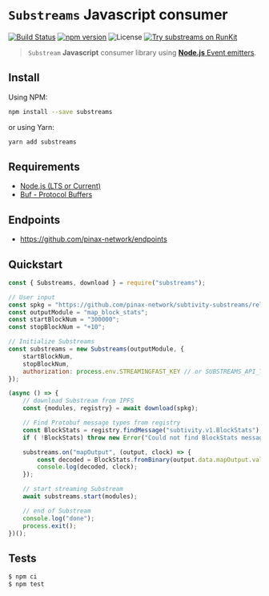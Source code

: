 # `Substreams` **Javascript** consumer

[![Build Status](https://github.com/pinax-network/substreams-js/actions/workflows/test.yml/badge.svg)](https://github.com/pinax-network/substreams-js/actions/workflows/test.yml)
[![npm version](https://badge.fury.io/js/substreams.svg)](https://badge.fury.io/js/substreams)
![License](https://img.shields.io/github/license/pinax-network/substreams-js)
[![Try substreams on RunKit](https://badge.runkitcdn.com/substreams.svg)](https://npm.runkit.com/substreams)
> `Substream` **Javascript** consumer library using [**Node.js** Event emitters](https://nodejs.dev/en/learn/the-nodejs-event-emitter/).

## Install

Using NPM:

```bash
npm install --save substreams
```

or using Yarn:

```bash
yarn add substreams
```

## Requirements

- [Node.js (LTS or Current)](https://nodejs.org/en/)
- [Buf - Protocol Buffers](https://buf.build/)

## Endpoints

- https://github.com/pinax-network/endpoints

## Quickstart

```js
const { Substreams, download } = require("substreams");

// User input
const spkg = "https://github.com/pinax-network/subtivity-substreams/releases/download/v0.1.0/subtivity-ethereum-v0.1.0.spkg";
const outputModule = "map_block_stats";
const startBlockNum = "300000";
const stopBlockNum = "+10";

// Initialize Substreams
const substreams = new Substreams(outputModule, {
    startBlockNum,
    stopBlockNum,
    authorization: process.env.STREAMINGFAST_KEY // or SUBSTREAMS_API_TOKEN
});

(async () => {
    // download Substream from IPFS
    const {modules, registry} = await download(spkg);

    // Find Protobuf message types from registry
    const BlockStats = registry.findMessage("subtivity.v1.BlockStats");
    if ( !BlockStats) throw new Error("Could not find BlockStats message type");

    substreams.on("mapOutput", (output, clock) => {
        const decoded = BlockStats.fromBinary(output.data.mapOutput.value);
        console.log(decoded, clock);
    });

    // start streaming Substream
    await substreams.start(modules);

    // end of Substream
    console.log("done");
    process.exit();
})();
```

## Tests

```bash
$ npm ci
$ npm test
```
